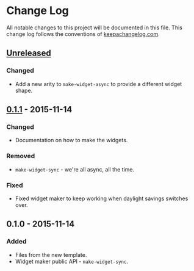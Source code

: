 # Change Log
All notable changes to this project will be documented in this file. This change log follows the conventions of [keepachangelog.com](http://keepachangelog.com/).

## [Unreleased][unreleased]
### Changed
- Add a new arity to `make-widget-async` to provide a different widget shape.

## [0.1.1] - 2015-11-14
### Changed
- Documentation on how to make the widgets.

### Removed
- `make-widget-sync` - we're all async, all the time.

### Fixed
- Fixed widget maker to keep working when daylight savings switches over.

## 0.1.0 - 2015-11-14
### Added
- Files from the new template.
- Widget maker public API - `make-widget-sync`.

[unreleased]: https://github.com/your-name/nhl_stat_scraper/compare/0.1.1...HEAD
[0.1.1]: https://github.com/your-name/nhl_stat_scraper/compare/0.1.0...0.1.1
